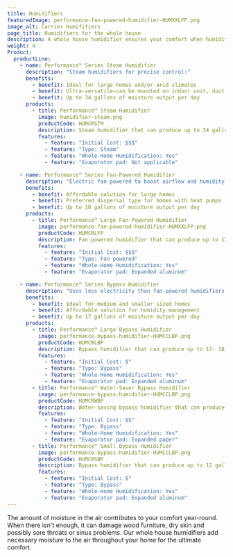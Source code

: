 ```yaml
---
title: Humidifiers
featuredImage: performance-fan-powered-humidifier-HUMXXLFP.png
image_alt: Carrier Humififiers
page_title: Humidifiers for the whole house
description: A whole house humidifier ensures your comfort when humidity levels are low by adding moisture to the air.
weight: 4
Product:
  productLine:
    - name: Performance™ Series Steam Humidifier
      description: "Steam humidifiers for precise control:"
      benefits:
        - benefit: Ideal for large homes and/or arid climates
        - benefit: Ultra-versatile—can be mounted on indoor unit, duct, or wall
        - benefit: Up to 34 gallons of moisture output per day
      products:
        - title: Performance™ Steam Humidifier
          image: humidifier-steam.png
          productCode: HUMCRSTM
          description: Steam humidifier that can produce up to 34 gallons of water vapor per day.
          features:
            - feature: "Initial Cost: $$$"
            - feature: "Type: Steam"
            - feature: "Whole-Home Humidification: Yes"
            - feature: "Evaporator pad: Not applicable"

    - name: Performance™ Series Fan-Powered Humidifier
      description: "Electric fan-powered to boost airflow and humidity:"
      benefits:
        - benefit: Affordable solution for large homes
        - benefit: Preferred dispersal type for homes with heat pumps
        - benefit: Up to 18 gallons of moisture output per day
      products:
        - title: Performance™ Large Fan-Powered Humidifier
          image: performance-fan-powered-humidifier-HUMXXLFP.png
          productCode: HUMCRLFP
          description: Fan-powered humidifier that can produce up to 17- 18 gallons of water vapor per day.
          features:
            - feature: "Initial Cost: $$$"
            - feature: "Type: Fan powered"
            - feature: "Whole-Home Humidification: Yes"
            - feature: "Evaporator pad: Expanded aluminum"

    - name: Performance™ Series Bypass Humidifier
      description: "Uses less electricity than fan-powered humidifiers:"
      benefits:
        - benefit: Ideal for medium and smaller sized homes
        - benefit: Affordable solution for humidity management
        - benefit: Up to 17 gallons of moisture output per day
      products:
        - title: Performance™ Large Bypass Humidifier
          image: performance-bypass-humidifier-HUMCCLBP.png
          productCode: HUMCRLBP
          description: Bypass humidifier that can produce up to 17- 18 gallons of water vapor per day.
          features:
            - feature: "Initial Cost: $"
            - feature: "Type: Bypass"
            - feature: "Whole-Home Humidification: Yes"
            - feature: "Evaporator pad: Expanded aluminum"
        - title: Performance™ Water-Saver Bypass Humidifier
          image: performance-bypass-humidifier-HUMCCLBP.png
          productCode: HUMCRWBP
          description: Water-saving bypass humidifier that can produce up to 17- 18 gallons of water vapor per day.
          features:
            - feature: "Initial Cost: $$"
            - feature: "Type: Bypass"
            - feature: "Whole-Home Humidification: Yes"
            - feature: "Evaporator pad: Expanded paper"
        - title: Performance™ Small Bypass Humidifier
          image: performance-bypass-humidifier-HUMCCLBP.png
          productCode: HUMCRSBP
          description: Bypass humidifier that can produce up to 12 gallons of water vapor per day.
          features:
            - feature: "Initial Cost: $"
            - feature: "Type: Bypass"
            - feature: "Whole-Home Humidification: Yes"
            - feature: "Evaporator pad: Expanded aluminum"
---
```


The amount of moisture in the air contributes to your comfort year-round. When there isn't enough, it can damage wood furniture, dry skin and possibly sore throats or sinus problems. Our whole house humidifiers add necessary moisture to the air throughout your home for the ultimate comfort.
